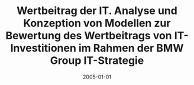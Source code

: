 ---
abstract: ''
authors:
- Martin Schweitzer
date: '2005-01-01'
featured: false
links:
- name: Publik
  url: https://publik.tuwien.ac.at/showentry.php?ID=138818&lang=2
publication_types:
- '7'
publishDate: '2005-01-01'
title: Wertbeitrag der IT. Analyse und Konzeption von Modellen zur Bewertung des Wertbeitrags
  von IT-Investitionen im Rahmen der BMW Group IT-Strategie
url_pdf: ''
---
